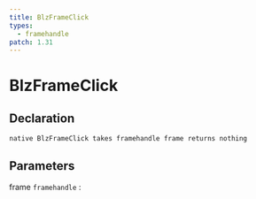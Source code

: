 ```yaml
---
title: BlzFrameClick
types:
  - framehandle
patch: 1.31
---
```


# BlzFrameClick

## Declaration

```jass
native BlzFrameClick takes framehandle frame returns nothing
```

## Parameters
frame `framehandle`
: 
